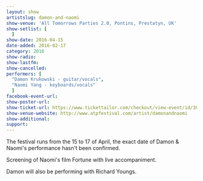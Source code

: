 ```yaml
---
layout: show
artistslug: damon-and-naomi
show-venue: 'All Tomorrows Parties 2.0, Pontins, Prestatyn, UK'
show-setlist: [
  ]
show-date: 2016-04-15
date-added: 2016-02-17
category: 2016
show-radio: 
show-lastfm: 
show-cancelled: 
performers: [
  "Damon Krukowski - guitar/vocals",
  "Naomi Yang - keyboards/vocals"
  ]
facebook-event-url: 
show-poster-url: 
show-ticket-url: https://www.tickettailor.com/checkout/view-event/id/30001/chk/2a55
show-venue-website: http://www.atpfestival.com/artist/damonandnaomi
show-additional: 
support:
---
```

The festival runs from the 15 to 17 of April, the exact date of Damon & Naomi's performance hasn't been confirmed.

Screening of Naomi's film Fortune with live accompaniment.

Damon will also be performing with Richard Youngs.